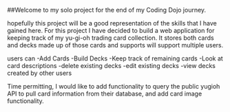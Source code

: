 ##Welcome to my solo project for the end of my Coding Dojo journey.

hopefully this project will be a good representation of the skills that I have gained here.
For this project I have decided to build a web application for keeping track of my yu-gi-oh trading card collection.
It stores both cards and decks made up of those cards and supports will support multiple users.

users can
    -Add Cards
    -Build Decks
    -Keep track of remaining cards
    -Look at card descriptions
    -delete existing decks
    -edit existing decks
    -view decks created by other users

Time permitting, I would like to add functionality to query the public yugioh API to pull card information from their database, and add card image functionality.

